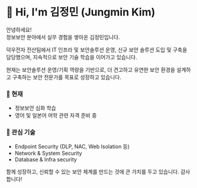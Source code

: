 # 👋 Hi, I'm 김정민 (Jungmin Kim)

안녕하세요!  
정보보안 분야에서 실무 경험을 쌓아온 김정민입니다.

덕우전자 전산팀에서 IT 인프라 및 보안솔루션 운영, 신규 보안 솔루션 도입 및 구축을 담당했으며, 지속적으로 보안 기술 학습을 이어가고 있습니다.

현재는 보안솔루션 운영/기획 역량을 기반으로, 더 견고하고 유연한 보안 환경을 설계하고 구축하는 보안 전문가를 목표로 성장하고 있습니다.

### 🌱 현재
- 정보보안 심화 학습
- 영어 및 일본어 어학 관련 자격 준비 중

### 💬 관심 기술
- Endpoint Security (DLP, NAC, Web Isolation 등)
- Network & System Security
- Database & Infra security

함께 성장하고, 신뢰할 수 있는 보안 체계를 만드는 것에 큰 가치를 두고 있습니다. 감사합니다!
